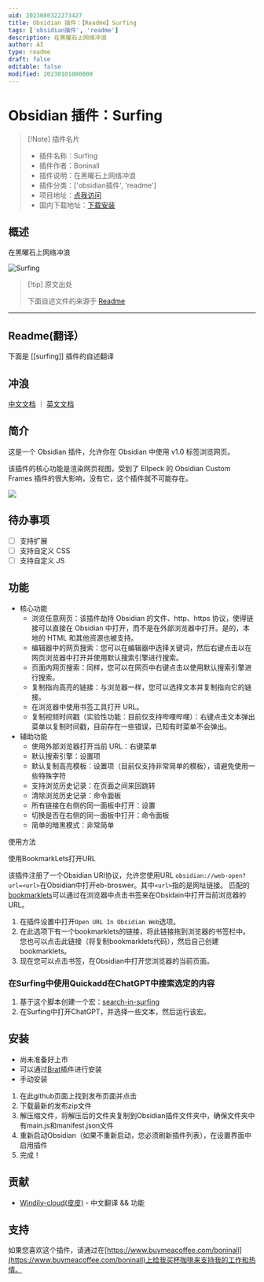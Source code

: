 ```yaml
---
uid: 2023080322273427
title: Obsidian 插件：【Readme】Surfing
tags: ['obsidian插件', 'readme']
description: 在黑曜石上网络冲浪
author: AI
type: readme
draft: false
editable: false
modified: 20230101000000
---
```


# Obsidian 插件：Surfing

> [!Note] 插件名片
> - 插件名称：Surfing
> - 插件作者：Boninall
> - 插件说明：在黑曜石上网络冲浪
> - 插件分类：['obsidian插件', 'readme']
> - 项目地址：[点我访问](https://github.com/PKM-er/Obsidian-Surfing)
> - 国内下载地址：[下载安装](https://pkmer.cn/products/plugin/pluginMarket/?surfing)

## 概述

在黑曜石上网络冲浪

![Surfing](https://cdn.pkmer.cn/covers/surfing.png!pkmer)

> [!tip] 原文出处
> 
>下面自述文件的来源于 [Readme](https://ghproxy.net/https://raw.githubusercontent.com/PKM-er/Obsidian-Surfing/main/README.md)
> 

---

## Readme(翻译）

下面是 [[surfing]] 插件的自述翻译


## 冲浪

[中文文档](README-ZH.md) ｜ [英文文档](README.md)

## 简介

这是一个 Obsidian 插件，允许你在 Obsidian 中使用 v1.0 标签浏览网页。

该插件的核心功能是渲染网页视图，受到了 Ellpeck 的 Obsidian Custom Frames 插件的很大影响，没有它，这个插件就不可能存在。

![](assets/obsidian-web-browser.png)

## 待办事项

- [ ] 支持扩展
- [ ] 支持自定义 CSS
- [ ] 支持自定义 JS

## 功能

- 核心功能
	- 浏览任意网页：该插件劫持 Obsidian 的文件、http、https 协议，使得链接可以直接在 Obsidian 中打开，而不是在外部浏览器中打开。是的，本地的 HTML 和其他资源也被支持。
	- 编辑器中的网页搜索：您可以在编辑器中选择关键词，然后右键点击以在网页浏览器中打开并使用默认搜索引擎进行搜索。
	- 页面内网页搜索：同样，您可以在网页中右键点击以使用默认搜索引擎进行搜索。
	- 复制指向高亮的链接：与浏览器一样，您可以选择文本并复制指向它的链接。
	- 在浏览器中使用书签工具打开 URL。
	- 复制视频时间戳（实验性功能：目前仅支持哔哩哔哩）：右键点击文本弹出菜单以复制时间戳，目前存在一些错误，已知有时菜单不会弹出。
- 辅助功能
	- 使用外部浏览器打开当前 URL：右键菜单
	- 默认搜索引擎：设置项
	- 默认复制高亮模板：设置项（目前仅支持非常简单的模板），请避免使用一些特殊字符
	- 支持浏览历史记录：在页面之间来回跳转
	- 清除浏览历史记录：命令面板
	- 所有链接在右侧的同一面板中打开：设置
	- 切换是否在右侧的同一面板中打开：命令面板
	- 简单的暗黑模式：非常简单

使用方法

使用BookmarkLets打开URL

该插件注册了一个Obsidian URI协议，允许您使用URL `obsidian://web-open?url=<url>`在Obsidian中打开eb-broswer。其中`<url>`指的是网址链接。
匹配的[bookmarklets](https://en.wikipedia.org/wiki/Bookmarklet)可以通过在浏览器中点击书签来在Obsidain中打开当前浏览器的URL。

1. 在插件设置中打开`Open URL In Obsidian Web`选项。
2. 在此选项下有一个bookmarklets的链接，将此链接拖到浏览器的书签栏中。您也可以点击此链接（将复制bookmarklets代码），然后自己创建bookmarklets。
3. 现在您可以点击书签，在Obsidian中打开您浏览器的当前页面。

### 在Surfing中使用Quickadd在ChatGPT中搜索选定的内容

1. 基于这个脚本创建一个宏：[search-in-surfing](https://gist.github.com/Quorafind/c70c6c698feeed66465d59efc39e4e1c)
2. 在Surfing中打开ChatGPT，并选择一些文本，然后运行该宏。

## 安装

- 尚未准备好上市
- 可以通过[Brat](https://github.com/TfTHacker/obsidian42-brat)插件进行安装
- 手动安装

1. 在此github页面上找到发布页面并点击
2. 下载最新的发布zip文件
3. 解压缩文件，将解压后的文件夹复制到Obsidian插件文件夹中，确保文件夹中有main.js和manifest.json文件
4. 重新启动Obsidian（如果不重新启动，您必须刷新插件列表），在设置界面中启用插件
5. 完成！

## 贡献

- [Windily-cloud(皮皮)](https://github.com/windily-cloud) - 中文翻译 && 功能

## 支持

如果您喜欢这个插件，请通过在[https://www.buymeacoffee.com/boninall](https://www.buymeacoffee.com/boninall)上给我买杯咖啡来支持我的工作和热情。





